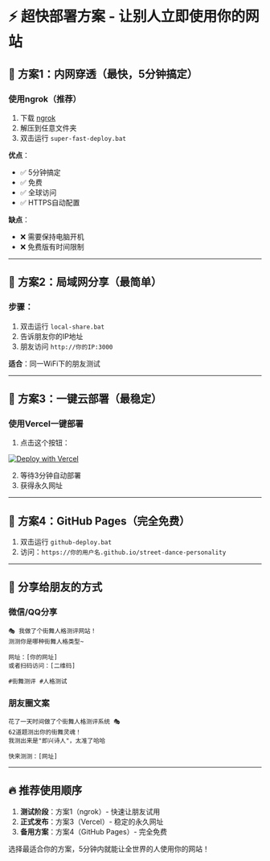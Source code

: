 # ⚡ 超快部署方案 - 让别人立即使用你的网站

## 🎯 方案1：内网穿透（最快，5分钟搞定）

### 使用ngrok（推荐）
1. 下载 [ngrok](https://ngrok.com/download)
2. 解压到任意文件夹
3. 双击运行 `super-fast-deploy.bat`

**优点**：
- ✅ 5分钟搞定
- ✅ 免费
- ✅ 全球访问
- ✅ HTTPS自动配置

**缺点**：
- ❌ 需要保持电脑开机
- ❌ 免费版有时间限制

---

## 🎯 方案2：局域网分享（最简单）

### 步骤：
1. 双击运行 `local-share.bat`
2. 告诉朋友你的IP地址
3. 朋友访问 `http://你的IP:3000`

**适合**：同一WiFi下的朋友测试

---

## 🎯 方案3：一键云部署（最稳定）

### 使用Vercel一键部署
1. 点击这个按钮：

[![Deploy with Vercel](https://vercel.com/button)](https://vercel.com/new/clone?repository-url=https://github.com/你的用户名/street-dance-personality)

2. 等待3分钟自动部署
3. 获得永久网址

---

## 🎯 方案4：GitHub Pages（完全免费）

1. 双击运行 `github-deploy.bat`
2. 访问：`https://你的用户名.github.io/street-dance-personality`

---

## 📱 分享给朋友的方式

### 微信/QQ分享
```
🎭 我做了个街舞人格测评网站！
测测你是哪种街舞人格类型~

网址：[你的网址]
或者扫码访问：[二维码]

#街舞测评 #人格测试
```

### 朋友圈文案
```
花了一天时间做了个街舞人格测评系统 🎭
62道题测出你的街舞灵魂！
我测出来是"即兴诗人"，太准了哈哈

快来测测：[网址]
```

---

## 🔥 推荐使用顺序

1. **测试阶段**：方案1（ngrok）- 快速让朋友试用
2. **正式发布**：方案3（Vercel）- 稳定的永久网址
3. **备用方案**：方案4（GitHub Pages）- 完全免费

选择最适合你的方案，5分钟内就能让全世界的人使用你的网站！